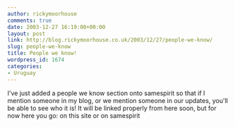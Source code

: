 ```yaml
---
author: rickymoorhouse
comments: true
date: 2003-12-27 16:19:00+00:00
layout: post
link: http://blog.rickymoorhouse.co.uk/2003/12/27/people-we-know/
slug: people-we-know
title: People we know!
wordpress_id: 1674
categories:
- Uruguay
---
```


I've just added a people we know section onto samespirit so that if I mention someone in my blog, or we mention someone in our updates, you'll be able to see who it is! It will be linked properly from here soon, but for now here you go: on this site or on samespirit
